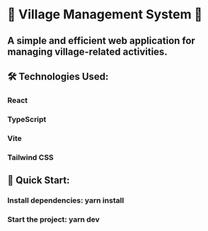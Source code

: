 # 🌟 Village Management System 🌟

## A simple and efficient web application for managing village-related activities.

## 🛠️ Technologies Used:

### React

### TypeScript

### Vite

### Tailwind CSS

## 🚀 Quick Start:

### Install dependencies: yarn install

### Start the project: yarn dev